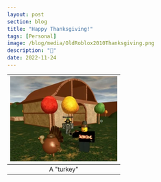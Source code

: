 ```yaml
---
layout: post
section: blog
title: "Happy Thanksgiving!"
tags: [Personal]
image: /blog/media/OldRoblox2010Thanksgiving.png
description: "🦃"
date: 2022-11-24
---
```


| ![Old Roblox screenshot of some players next to a turkey, outside of a house in the autumn fields.](/blog/media/OldRoblox2010Thanksgiving.png) |
| :--------------------------------------------------------------------------------------------------------------------------------------------: |
|                                                                   A "turkey"                                                                   |
